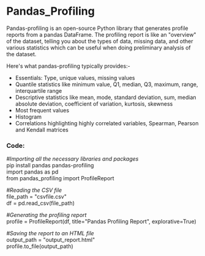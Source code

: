 # Pandas_Profiling

Pandas-profiling is an open-source Python library that generates profile reports from a pandas DataFrame. The profiling report is like an "overview" of the dataset, telling you about the types of data, missing data, and other various statistics which can be useful when doing preliminary analysis of the dataset.

Here's what pandas-profiling typically provides:-
* Essentials: Type, unique values, missing values
* Quantile statistics like minimum value, Q1, median, Q3, maximum, range, interquartile range
* Descriptive statistics like mean, mode, standard deviation, sum, median absolute deviation, coefficient of variation, kurtosis, skewness
* Most frequent values
* Histogram
* Correlations highlighting highly correlated variables, Spearman, Pearson and Kendall matrices


### Code: 
*#Importing all the necessary libraries and packages*  
pip install pandas pandas-profiling  
import pandas as pd  
from pandas_profiling import ProfileReport  

*#Reading the CSV file*  
file_path = "csvfile.csv"  
df = pd.read_csv(file_path)  

*#Generating the profiling report*  
profile = ProfileReport(df, title="Pandas Profiling Report", explorative=True)  

*#Saving the report to an HTML file*  
output_path = "output_report.html"  
profile.to_file(output_path)  

